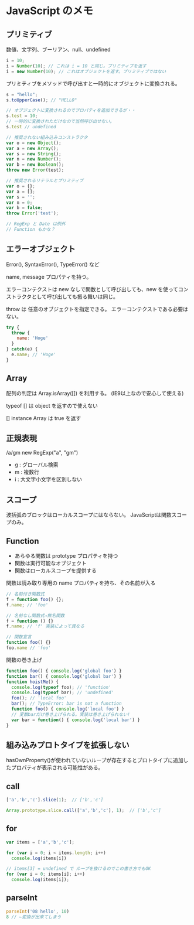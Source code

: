 # JavaScript のメモ

## プリミティブ

数値、文字列、ブーリアン、null、undefined

```js
i = 10;
i = Number(10); // これは i = 10 と同じ。プリミティブを返す
i = new Number(10); // これはオブジェクトを返す。プリミティブではない
```

プリミティブをメソッドで呼び出すと一時的にオブジェクトに変換される。

```js
s = "hello";
s.toUpperCase(); // "HELLO"

// オブジェクトに変換されるのでプロパティを追加できるが・・
s.test = 10; 
// 一時的に変換されただけなので当然呼び出せない。
s.test // undefined
```

```js
// 推奨されない組み込みコンストラクタ
var o = new Object();
var a = new Array();
var s = new String();
var n = new Number();
var b = new Boolean();
throw new Error(test);

// 推奨されるリテラルとプリミティブ
var o = {};
var a = [];
var s = '';
var n = 0;
var b = false;
throw Error('test');

// RegExp と Date は例外
// Function もかな？
```

## エラーオブジェクト

Error(), SyntaxError(), TypeError() など

name, message プロパティを持つ。

エラーコンテクストは new なしで関数として呼び出しても、new を使ってコンストラクタとして呼び出しても振る舞いは同じ。

throw は 任意のオブジェクトを指定できる。 エラーコンテクストである必要はない。

```js
try {
  throw {
    name: 'Hoge'
  }
} catch(e) {
  e.name; // 'Hoge'
}
```

## Array

配列の判定は Array.isArray([]) を利用する。 (IE9以上なので安心して使える)

typeof [] は object を返すので使えない

[] instance Array は true を返す

## 正規表現
/a/gm
new RegExp("a", "gm")

- g : グローバル検索
- m : 複数行
- i : 大文字小文字を区別しない

## スコープ

波括弧のブロックはローカルスコープにはならない。
JavaScriptは関数スコープのみ。

## Function

- あらゆる関数は prototype プロパティを持つ
- 関数は実行可能なオブジェクト
- 関数はローカルスコープを提供する

関数は読み取り専用の name プロパティを持ち、その名前が入る

```js
// 名前付き関数式
f = function foo() {};
f.name; // 'foo'

// 名前なし関数式⇒無名関数
f = function () {}
f.name; // 'f' 実装によって異なる

// 関数宣言
function foo() {}
foo.name // 'foo'
```

関数の巻き上げ

```js
function foo() { console.log('global foo') }
function bar() { console.log('global bar') }
function hoistMe() {
  console.log(typeof foo); // 'function'
  console.log(typeof bar); // 'undefined'
  foo(); // 'local foo'
  bar(); // TypeError: bar is not a function
  function foo() { console.log('local foo') }
  // 変数barだけ巻き上げられる。実装は巻き上げられない!
  var bar = function() { console.log('local bar') }
}
```


## 組み込みプロトタイプを拡張しない

hasOwnProperty()が使われていないループが存在するとプロトタイプに追加したプロパティが表示される可能性がある。

## call

```js
['a','b','c'].slice(1);  // ['b','c']

Array.prototype.slice.call(['a','b','c'], 1);  // ['b','c']
```

## for

```js
var items = ['a','b','c'];

for (var i = 0; i < items.length; i++)
  console.log(items[i])

// items[3] = undefined で ループを抜けるのでこの書き方でもOK
for (var i = 0; items[i]; i++)
  console.log(items[i]);
```

## parseInt
```js
parseInt('08 hello', 10)
8 // ←変換が出来てしまう
```